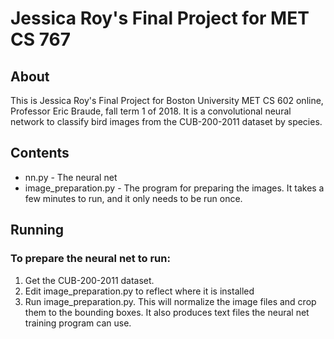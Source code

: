 # Jessica Roy's Final Project for MET CS 767

## About

This is Jessica Roy's Final Project for Boston University MET CS 602 online, Professor Eric Braude, fall term 1 of 2018. It is a convolutional neural network to classify bird images from the CUB-200-2011 dataset by species.

## Contents

- nn.py - The neural net
- image_preparation.py - The program for preparing the images. It takes a few minutes to run, and it only needs to be run once.

## Running

### To prepare the neural net to run:

1. Get the CUB-200-2011 dataset.
2. Edit image_preparation.py to reflect where it is installed
3. Run image_preparation.py. This will normalize the image files and crop them to the bounding boxes.
It also produces text files the neural net training program can use.

